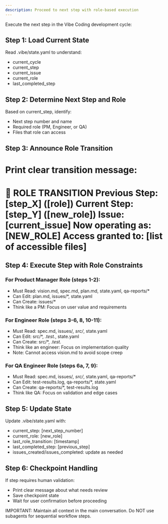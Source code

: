 ```yaml
---
description: Proceed to next step with role-based execution
---
```


Execute the next step in the Vibe Coding development cycle:

## Step 1: Load Current State
Read .vibe/state.yaml to understand:
- current_cycle
- current_step  
- current_issue
- current_role
- last_completed_step

## Step 2: Determine Next Step and Role
Based on current_step, identify:
- Next step number and name
- Required role (PM, Engineer, or QA)
- Files that role can access

## Step 3: Announce Role Transition
Print clear transition message:
========================================
🔄 ROLE TRANSITION
Previous Step: [step_X] ([role])
Current Step:  [step_Y] ([new_role])
Issue:         [current_issue]
Now operating as: [NEW_ROLE]
Access granted to: [list of accessible files]
========================================

## Step 4: Execute Step with Role Constraints

### For Product Manager Role (steps 1-2):
- Must Read: vision.md, spec.md, plan.md, state.yaml, qa-reports/*
- Can Edit: plan.md, issues/*, state.yaml
- Can Create: issues/*
- Think like a PM: Focus on user value and requirements

### For Engineer Role (steps 3-6, 8, 10-11):  
- Must Read: spec.md, issues/*, src/*, state.yaml
- Can Edit: src/*, *.test.*, state.yaml
- Can Create: src/*, *.test.*
- Think like an engineer: Focus on implementation quality
- Note: Cannot access vision.md to avoid scope creep

### For QA Engineer Role (steps 6a, 7, 9):
- Must Read: spec.md, issues/*, src/*, state.yaml, qa-reports/*
- Can Edit: test-results.log, qa-reports/*, state.yaml
- Can Create: qa-reports/*, test-results.log
- Think like QA: Focus on validation and edge cases

## Step 5: Update State
Update .vibe/state.yaml with:
- current_step: [next_step_number]
- current_role: [new_role]
- last_role_transition: [timestamp]
- last_completed_step: [previous_step]
- issues_created/issues_completed: update as needed

## Step 6: Checkpoint Handling
If step requires human validation:
- Print clear message about what needs review
- Save checkpoint state
- Wait for user confirmation before proceeding

IMPORTANT: Maintain all context in the main conversation. Do NOT use subagents for sequential workflow steps.